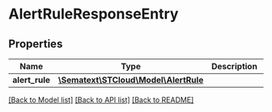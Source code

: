 # AlertRuleResponseEntry

## Properties
Name | Type | Description | Notes
------------ | ------------- | ------------- | -------------
**alert_rule** | [**\Sematext\STCloud\Model\AlertRule**](AlertRule.md) |  | [optional] 

[[Back to Model list]](../../README.md#documentation-for-models) [[Back to API list]](../../README.md#documentation-for-api-endpoints) [[Back to README]](../../README.md)

